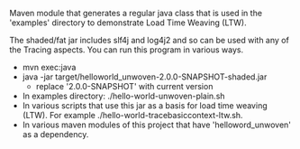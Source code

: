 Maven module that generates a regular java class that is used in the 'examples' directory to demonstrate Load Time Weaving (LTW).

The shaded/fat jar includes slf4j and log4j2 and so can be used with any of the 
Tracing aspects.  You can run this program in various ways.
- mvn exec:java
- java -jar target/helloworld_unwoven-2.0.0-SNAPSHOT-shaded.jar 
  - replace '2.0.0-SNAPSHOT' with current version
- In examples directory: ./hello-world-unwoven-plain.sh
- In various scripts that use this jar as a basis for load time weaving (LTW). For example
  ./hello-world-tracebasiccontext-ltw.sh.
- In various maven modules of this project that have 'helloword_unwoven' as a dependency.